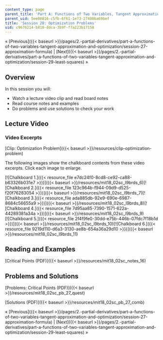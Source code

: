 ```yaml
---
content_type: page
parent_title: 'Part A: Functions of Two Variables, Tangent Approximation and Optimization'
parent_uid: 5ee00816-c5fb-6f61-1e73-27400ba69bef
title: 'Session 28: Optimization Problems'
uid: c9676214-b810-ddca-3b9f-f7a223b17158
---
```


« [Previous]({{< baseurl >}}/pages/2.-partial-derivatives/part-a-functions-of-two-variables-tangent-approximation-and-optimization/session-27-approximation-formula) | [Next]({{< baseurl >}}/pages/2.-partial-derivatives/part-a-functions-of-two-variables-tangent-approximation-and-optimization/session-29-least-squares) »

Overview
--------

In this session you will:

*   Watch a lecture video clip and read board notes
*   Read course notes and examples
*   Do problems and use solutions to check your work

Lecture Video
-------------

### Video Excerpts

[Clip: Optimization Problem]({{< baseurl >}}/resources/clip-optimization-problem)

The following images show the chalkboard contents from these video excerpts. Click each image to enlarge.

[![Chalkboard 1.]({{< resource_file e7dc24f0-8cd8-ce92-ca88-b63326b031e7 >}})]({{< baseurl >}}/resources/mit18_02sc_l9brds_6)[![Chalkboard 2.]({{< resource_file 123c964b-f944-09d9-d525-f20f76283054 >}})]({{< baseurl >}}/resources/mit18_02sc_l9brds_7)[![Chalkboard 3.]({{< resource_file ada885db-92e9-690e-6987-8684c56655a9 >}})]({{< baseurl >}}/resources/mit18_02sc_l9brds_8)[![Chalkboard 4.]({{< resource_file 7d95aa85-7390-1571-622a-44289381a34a >}})]({{< baseurl >}}/resources/mit18_02sc_l9brds_9)  
[![Chalkboard 5.]({{< resource_file 2f4f9fe0-30dd-e75b-446b-07fdc7f18b1d >}})]({{< baseurl >}}/resources/mit18_02sc_l9brds_10)[![Chalkboard 6.]({{< resource_file 9219d110-d6a3-3130-ae8b-654a36a29d10 >}})]({{< baseurl >}}/resources/mit18_02sc_l9brds_11)

Reading and Examples
--------------------

[Critical Points (PDF)]({{< baseurl >}}/resources/mit18_02sc_notes_16)

Problems and Solutions
----------------------

[Problems: Critical Points (PDF)]({{< baseurl >}}/resources/mit18_02sc_pb_27_quest)

[Solutions (PDF)]({{< baseurl >}}/resources/mit18_02sc_pb_27_comb)

« [Previous]({{< baseurl >}}/pages/2.-partial-derivatives/part-a-functions-of-two-variables-tangent-approximation-and-optimization/session-27-approximation-formula) | [Next]({{< baseurl >}}/pages/2.-partial-derivatives/part-a-functions-of-two-variables-tangent-approximation-and-optimization/session-29-least-squares) »